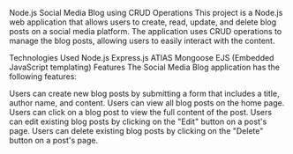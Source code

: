 Node.js Social Media Blog using CRUD Operations
This project is a Node.js web application that allows users to create, read, update, and delete blog posts on a social media platform. The application uses CRUD operations to manage the blog posts, allowing users to easily interact with the content.

Technologies Used
Node.js
Express.js
ATlAS
Mongoose
EJS (Embedded JavaScript templating)
Features
The Social Media Blog application has the following features:

Users can create new blog posts by submitting a form that includes a title, author name, and content.
Users can view all blog posts on the home page.
Users can click on a blog post to view the full content of the post.
Users can edit existing blog posts by clicking on the "Edit" button on a post's page.
Users can delete existing blog posts by clicking on the "Delete" button on a post's page.
